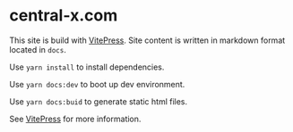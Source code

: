 # central-x.com

This site is build with [VitePress](https://vitepress.vuejs.org). Site content is written in markdown format located in `docs`.

Use `yarn install` to install dependencies.

Use `yarn docs:dev` to boot up dev environment.

Use `yarn docs:buid` to generate static html files.

See [VitePress](https://vitepress.vuejs.org) for more information.